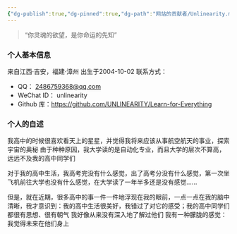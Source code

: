 ```yaml
---
{"dg-publish":true,"dg-pinned":true,"dg-path":"网站的贡献者/Unlinearity.md","permalink":"/网站的贡献者/Unlinearity/","pinned":true,"dgPassFrontmatter":true,"noteIcon":"","created":"2024-04-19T20:22:30.740+08:00","updated":"2024-04-21T18:44:56.925+08:00"}
---
```


>“你灵魂的欲望，是你命运的先知”
### 个人基本信息
来自江西·吉安，福建·漳州
出生于2004-10-02
联系方式：
- QQ： 2486759368@qq.com  
- WeChat ID： unlinearity
- Github 库：https://github.com/UNLINEARITY/Learn-for-Everything
### 个人的自述
我高中的时候很喜欢看天上的星星，并觉得我将来应该从事航空航天的事业，探索宇宙的奥秘
由于种种原因，我大学读的是自动化专业，而且大学的层次不算高，远远不及我的高中同学们

对于我的高中生活，我高考完没有什么感觉，出了高考分没有什么感觉，第一次坐飞机前往大学也没有什么感觉，在大学读了一年半多还是没有感觉......

但是，就在近期，很多高中的事一件一件地浮现在我的眼前，一点一点在我的脑中清晰，我才意识到：我的高中生活很美好，我错过了对它的感受；我的高中同学们都很有思想、很有朝气
我好像从来没有深入地了解过他们
我有一种朦胧的感觉：我觉得未来在他们身上




